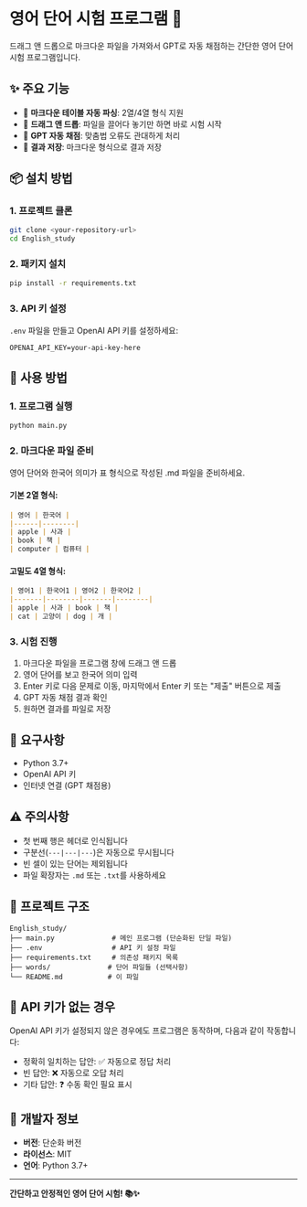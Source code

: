 # 영어 단어 시험 프로그램 🚀

드래그 앤 드롭으로 마크다운 파일을 가져와서 GPT로 자동 채점하는 간단한 영어 단어 시험 프로그램입니다.

## ✨ 주요 기능

- 📝 **마크다운 테이블 자동 파싱**: 2열/4열 형식 지원
- 🎯 **드래그 앤 드롭**: 파일을 끌어다 놓기만 하면 바로 시험 시작
- 🤖 **GPT 자동 채점**: 맞춤법 오류도 관대하게 처리
- 💾 **결과 저장**: 마크다운 형식으로 결과 저장

## 📦 설치 방법

### 1. 프로젝트 클론
```bash
git clone <your-repository-url>
cd English_study
```

### 2. 패키지 설치
```bash
pip install -r requirements.txt
```

### 3. API 키 설정
`.env` 파일을 만들고 OpenAI API 키를 설정하세요:
```properties
OPENAI_API_KEY=your-api-key-here
```

## 🚀 사용 방법

### 1. 프로그램 실행
```bash
python main.py
```

### 2. 마크다운 파일 준비
영어 단어와 한국어 의미가 표 형식으로 작성된 .md 파일을 준비하세요.

#### 기본 2열 형식:
```markdown
| 영어 | 한국어 |
|------|--------|
| apple | 사과 |
| book | 책 |
| computer | 컴퓨터 |
```

#### 고밀도 4열 형식:
```markdown
| 영어1 | 한국어1 | 영어2 | 한국어2 |
|-------|--------|-------|--------|
| apple | 사과 | book | 책 |
| cat | 고양이 | dog | 개 |
```

### 3. 시험 진행
1. 마크다운 파일을 프로그램 창에 드래그 앤 드롭
2. 영어 단어를 보고 한국어 의미 입력
3. Enter 키로 다음 문제로 이동, 마지막에서 Enter 키 또는 "제출" 버튼으로 제출
4. GPT 자동 채점 결과 확인
5. 원하면 결과를 파일로 저장

## 🔧 요구사항

- Python 3.7+
- OpenAI API 키
- 인터넷 연결 (GPT 채점용)

## ⚠️ 주의사항

- 첫 번째 행은 헤더로 인식됩니다
- 구분선(`---|---|---`)은 자동으로 무시됩니다
- 빈 셀이 있는 단어는 제외됩니다
- 파일 확장자는 `.md` 또는 `.txt`를 사용하세요

## 📁 프로젝트 구조

```
English_study/
├── main.py              # 메인 프로그램 (단순화된 단일 파일)
├── .env                 # API 키 설정 파일
├── requirements.txt     # 의존성 패키지 목록
├── words/              # 단어 파일들 (선택사항)
└── README.md           # 이 파일
```

## 🔄 API 키가 없는 경우

OpenAI API 키가 설정되지 않은 경우에도 프로그램은 동작하며, 다음과 같이 작동합니다:
- 정확히 일치하는 답안: ✅ 자동으로 정답 처리
- 빈 답안: ❌ 자동으로 오답 처리  
- 기타 답안: ❓ 수동 확인 필요 표시

## 🎯 개발자 정보

- **버전**: 단순화 버전
- **라이선스**: MIT
- **언어**: Python 3.7+

---

**간단하고 안정적인 영어 단어 시험! 📚✨**
